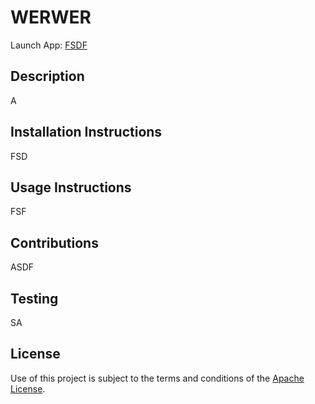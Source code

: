 # WERWER
  Launch App: <a href="FSDF">FSDF</a><br />
  ## Description<br />
  A<br />
  ## Installation Instructions<br />
  FSD<br />
  ## Usage Instructions<br />
  FSF<br />
  ## Contributions<br />
  ASDF<br />
  ## Testing<br />
  SA<br />
  ## License<br />
  Use of this project is subject to the terms and conditions of the <a href="https://www.apache.org/licenses/LICENSE-2.0">Apache License</a>.<br />
